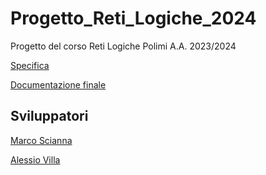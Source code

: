 # Progetto_Reti_Logiche_2024
Progetto del corso Reti Logiche Polimi A.A. 2023/2024

[Specifica](https://github.com/Marcoscianna/Progetto_Reti_Logiche/blob/main/PFRL_Specifica_23_24_V_22_12_2023.pdf)

[Documentazione finale](https://github.com/Marcoscianna/Progetto_Reti_Logiche/blob/main/Documentazione.pdf)

## Sviluppatori
[Marco Scianna](https://github.com/Marcoscianna)

[Alessio Villa](https://github.com/alessiovilla)
